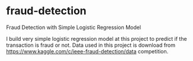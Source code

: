 # fraud-detection
Fraud Detection with Simple Logistic Regression Model

I build very simple logistic regression model at this project to predict if the transaction is fraud or not. Data used in this project is download from https://www.kaggle.com/c/ieee-fraud-detection/data competition.


